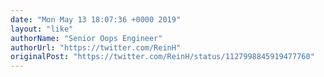 ```yaml
---
date: "Mon May 13 18:07:36 +0000 2019"
layout: "like"
authorName: "Senior Oops Engineer"
authorUrl: "https://twitter.com/ReinH"
originalPost: "https://twitter.com/ReinH/status/1127998845919477760"
---
```

